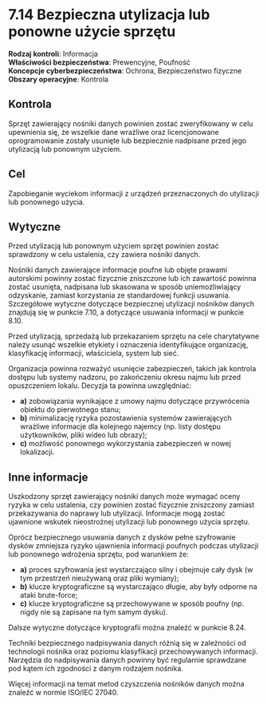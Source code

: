 # 7.14 Bezpieczna utylizacja lub ponowne użycie sprzętu

**Rodzaj kontroli**: Informacja  
**Właściwości bezpieczeństwa**: Prewencyjne, Poufność  
**Koncepcje cyberbezpieczeństwa**: Ochrona, Bezpieczeństwo fizyczne  
**Obszary operacyjne**: Kontrola

## Kontrola

Sprzęt zawierający nośniki danych powinien zostać zweryfikowany w celu upewnienia się, że wszelkie dane wrażliwe oraz licencjonowane oprogramowanie zostały usunięte lub bezpiecznie nadpisane przed jego utylizacją lub ponownym użyciem.

## Cel

Zapobieganie wyciekom informacji z urządzeń przeznaczonych do utylizacji lub ponownego użycia.

## Wytyczne

Przed utylizacją lub ponownym użyciem sprzęt powinien zostać sprawdzony w celu ustalenia, czy zawiera nośniki danych.

Nośniki danych zawierające informacje poufne lub objęte prawami autorskimi powinny zostać fizycznie zniszczone lub ich zawartość powinna zostać usunięta, nadpisana lub skasowana w sposób uniemożliwiający odzyskanie, zamiast korzystania ze standardowej funkcji usuwania. Szczegółowe wytyczne dotyczące bezpiecznej utylizacji nośników danych znajdują się w punkcie 7.10, a dotyczące usuwania informacji w punkcie 8.10.

Przed utylizacją, sprzedażą lub przekazaniem sprzętu na cele charytatywne należy usunąć wszelkie etykiety i oznaczenia identyfikujące organizację, klasyfikację informacji, właściciela, system lub sieć.

Organizacja powinna rozważyć usunięcie zabezpieczeń, takich jak kontrola dostępu lub systemy nadzoru, po zakończeniu okresu najmu lub przed opuszczeniem lokalu. Decyzja ta powinna uwzględniać:

- **a)** zobowiązania wynikające z umowy najmu dotyczące przywrócenia obiektu do pierwotnego stanu;
- **b)** minimalizację ryzyka pozostawienia systemów zawierających wrażliwe informacje dla kolejnego najemcy (np. listy dostępu użytkowników, pliki wideo lub obrazy);
- **c)** możliwość ponownego wykorzystania zabezpieczeń w nowej lokalizacji.

## Inne informacje

Uszkodzony sprzęt zawierający nośniki danych może wymagać oceny ryzyka w celu ustalenia, czy powinien zostać fizycznie zniszczony zamiast przekazywania do naprawy lub utylizacji. Informacje mogą zostać ujawnione wskutek nieostrożnej utylizacji lub ponownego użycia sprzętu.

Oprócz bezpiecznego usuwania danych z dysków pełne szyfrowanie dysków zmniejsza ryzyko ujawnienia informacji poufnych podczas utylizacji lub ponownego wdrożenia sprzętu, pod warunkiem że:

- **a)** proces szyfrowania jest wystarczająco silny i obejmuje cały dysk (w tym przestrzeń nieużywaną oraz pliki wymiany);
- **b)** klucze kryptograficzne są wystarczająco długie, aby były odporne na ataki brute-force;
- **c)** klucze kryptograficzne są przechowywane w sposób poufny (np. nigdy nie są zapisane na tym samym dysku).

Dalsze wytyczne dotyczące kryptografii można znaleźć w punkcie 8.24.

Techniki bezpiecznego nadpisywania danych różnią się w zależności od technologii nośnika oraz poziomu klasyfikacji przechowywanych informacji. Narzędzia do nadpisywania danych powinny być regularnie sprawdzane pod kątem ich zgodności z danym rodzajem nośnika.

Więcej informacji na temat metod czyszczenia nośników danych można znaleźć w normie ISO/IEC 27040.
